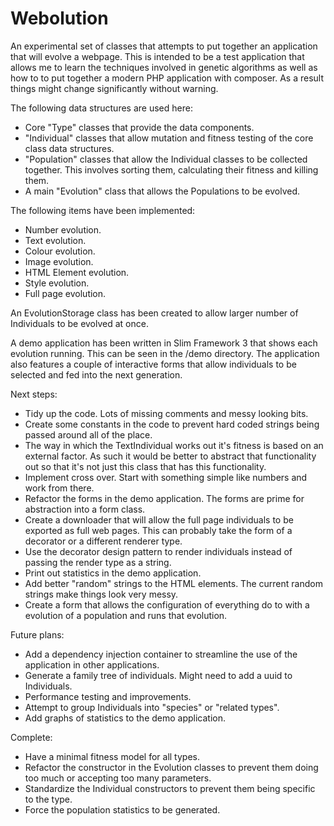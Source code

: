 Webolution
==========

An experimental set of classes that attempts to put together an application that will evolve a webpage. This is intended
to be a test application that allows me to learn the techniques involved in genetic algorithms as well as how to to
put together a modern PHP application with composer. As a result things might change significantly without warning.


The following data structures are used here:

- Core "Type" classes that provide the data components.
- "Individual" classes that allow mutation and fitness testing of the core class data structures.
- "Population" classes that allow the Individual classes to be collected together. This involves sorting them, calculating their fitness and killing them. 
- A main "Evolution" class that allows the Populations to be evolved.


The following items have been implemented:
- Number evolution.
- Text evolution.
- Colour evolution.
- Image evolution.
- HTML Element evolution.
- Style evolution.
- Full page evolution.

An EvolutionStorage class has been created to allow larger number of Individuals to be evolved at once.

A demo application has been written in Slim Framework 3 that shows each evolution running. This can be seen in the /demo directory. The application also features a couple of interactive forms that allow individuals to be selected and fed into the next generation.

Next steps:
- Tidy up the code. Lots of missing comments and messy looking bits.
- Create some constants in the code to prevent hard coded strings being passed around all of the place.
- The way in which the TextIndividual works out it's fitness is based on an external factor. As such it would be better to abstract that functionality out so that it's not just this class that has this functionality.
- Implement cross over. Start with something simple like numbers and work from there.
- Refactor the forms in the demo application. The forms are prime for abstraction into a form class.
- Create a downloader that will allow the full page individuals to be exported as full web pages. This can probably take the form of a decorator or a different renderer type.
- Use the decorator design pattern to render individuals instead of passing the render type as a string.
- Print out statistics in the demo application.
- Add better "random" strings to the HTML elements. The current random strings make things look very messy.
- Create a form that allows the configuration of everything do to with a evolution of a population and runs that evolution.

Future plans:
- Add a dependency injection container to streamline the use of the application in other applications.
- Generate a family tree of individuals. Might need to add a uuid to Individuals.
- Performance testing and improvements.
- Attempt to group Individuals into "species" or "related types".
- Add graphs of statistics to the demo application.

Complete:
- Have a minimal fitness model for all types.
- Refactor the constructor in the Evolution classes to prevent them doing too much or accepting too many parameters.
- Standardize the Individual constructors to prevent them being specific to the type.
- Force the population statistics to be generated.
